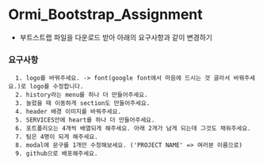 # Ormi_Bootstrap_Assignment
 - 부트스트랩 파일을 다운로드 받아 아래의 요구사항과 같이 변경하기

### 요구사항
```
  1. logo를 바꿔주세요. -> font(google font에서 마음에 드시는 것 골라서 바꿔주세요.)로 logo를 수정합니다.
  2. history라는 menu를 하나 더 만들어주세요.
  3. 눌렀을 때 이동하게 section도 만들어주세요.
  4. header 배경 이미지를 바꿔주세요.
  5. SERVICES안에 heart를 하나 더 만들어주세요.
  6. 포트폴리오는 4개씩 배열되게 해주세요. 아래 2개가 남게 되는데 그것도 채워주세요.
  7. 팀은 4명이 되게 해주세요.
  8. modal에 문구를 1개만 수정해보세요. ('PROJECT NAME' => 여러분 이름으로)
  9. github으로 배포해주세요.
```
